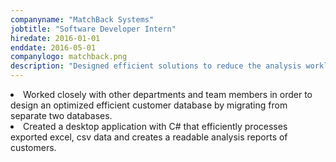 ```yaml
---
companyname: "MatchBack Systems"
jobtitle: "Software Developer Intern"
hiredate: 2016-01-01
enddate: 2016-05-01
companylogo: matchback.png
description: "Designed efficient solutions to reduce the analysis workload of the company."
---
```


<li>Worked closely with other departments and team members in order to design an optimized efficient customer database by migrating from separate two databases.</li>  
<li>Created a desktop application with C# that efficiently processes exported excel, csv data and creates a readable analysis reports of customers.</li>
